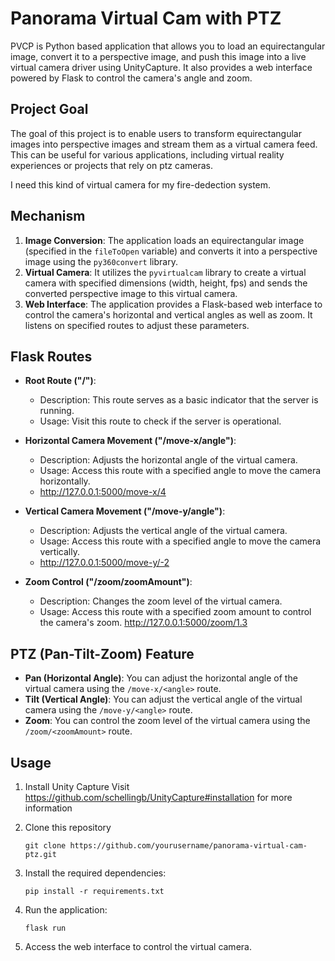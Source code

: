 # Panorama Virtual Cam with PTZ

PVCP is Python based application that allows you to load an equirectangular image, convert it to a perspective image, and push this image into a live virtual camera driver using UnityCapture. It also provides a web interface powered by Flask to control the camera's angle and zoom.

## Project Goal

The goal of this project is to enable users to transform equirectangular images into perspective images and stream them as a virtual camera feed. This can be useful for various applications, including virtual reality experiences or projects that rely on ptz cameras.

I need this kind of virtual camera for my fire-dedection system.

## Mechanism

1.  **Image Conversion**: The application loads an equirectangular image (specified in the `fileToOpen` variable) and converts it into a perspective image using the `py360convert` library.
2.  **Virtual Camera**: It utilizes the `pyvirtualcam` library to create a virtual camera with specified dimensions (width, height, fps) and sends the converted perspective image to this virtual camera.
3.  **Web Interface**: The application provides a Flask-based web interface to control the camera's horizontal and vertical angles as well as zoom. It listens on specified routes to adjust these parameters.

## Flask Routes

- **Root Route ("/")**:

  - Description: This route serves as a basic indicator that the server is running.
  - Usage: Visit this route to check if the server is operational.

- **Horizontal Camera Movement ("/move-x/angle")**:

  - Description: Adjusts the horizontal angle of the virtual camera.
  - Usage: Access this route with a specified angle to move the camera horizontally.
  - 
    http://127.0.0.1:5000/move-x/4

- **Vertical Camera Movement ("/move-y/angle")**:
  - Description: Adjusts the vertical angle of the virtual camera.
  - Usage: Access this route with a specified angle to move the camera vertically.
  - 
    http://127.0.0.1:5000/move-y/-2
    
- **Zoom Control ("/zoom/zoomAmount")**:
  - Description: Changes the zoom level of the virtual camera.
  - Usage: Access this route with a specified zoom amount to control the camera's zoom.
    http://127.0.0.1:5000/zoom/1.3

## PTZ (Pan-Tilt-Zoom) Feature

- **Pan (Horizontal Angle)**: You can adjust the horizontal angle of the virtual camera using the `/move-x/<angle>` route.
- **Tilt (Vertical Angle)**: You can adjust the vertical angle of the virtual camera using the `/move-y/<angle>` route.
- **Zoom**: You can control the zoom level of the virtual camera using the `/zoom/<zoomAmount>` route.

## Usage

1. Install Unity Capture
   Visit https://github.com/schellingb/UnityCapture#installation for more information
2. Clone this repository

   `git clone https://github.com/yourusername/panorama-virtual-cam-ptz.git`

3. Install the required dependencies:

   `pip install -r requirements.txt`

4. Run the application:

   `flask run`

5. Access the web interface to control the virtual camera.
